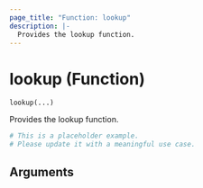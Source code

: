 ```yaml
---
page_title: "Function: lookup"
description: |-
  Provides the lookup function.
---
```


# lookup (Function)

`lookup(...)`

Provides the lookup function.

```terraform
# This is a placeholder example.
# Please update it with a meaningful use case.

```

## Arguments

